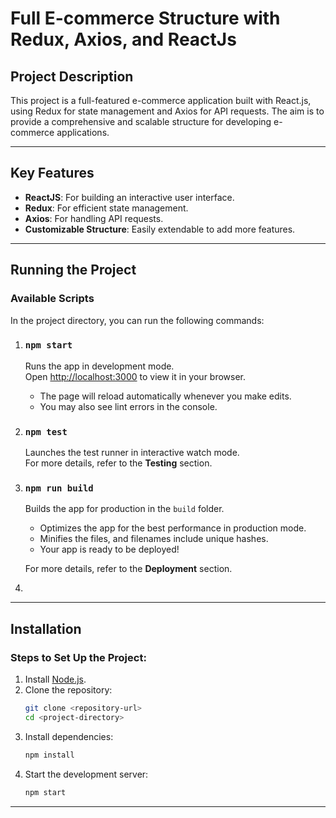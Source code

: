 
# Full E-commerce Structure with Redux, Axios, and ReactJs  

## Project Description  
This project is a full-featured e-commerce application built with React.js, using Redux for state management and Axios for API requests. The aim is to provide a comprehensive and scalable structure for developing e-commerce applications.

---

## Key Features  
- **ReactJS**: For building an interactive user interface.  
- **Redux**: For efficient state management.  
- **Axios**: For handling API requests.  
- **Customizable Structure**: Easily extendable to add more features.  

---

## Running the Project  

### Available Scripts  
In the project directory, you can run the following commands:  

1. ### `npm start`  
   Runs the app in development mode.  
   Open [http://localhost:3000](http://localhost:3000) to view it in your browser.  
   - The page will reload automatically whenever you make edits.  
   - You may also see lint errors in the console.

2. ### `npm test`  
   Launches the test runner in interactive watch mode.  
   For more details, refer to the **Testing** section.

3. ### `npm run build`  
   Builds the app for production in the `build` folder.  
   - Optimizes the app for the best performance in production mode.  
   - Minifies the files, and filenames include unique hashes.  
   - Your app is ready to be deployed!  

   For more details, refer to the **Deployment** section.

4. 

---

## Installation  

### Steps to Set Up the Project:  
1. Install [Node.js](https://nodejs.org/).  
2. Clone the repository:  
   ```bash  
   git clone <repository-url>  
   cd <project-directory>  
   ```  
3. Install dependencies:  
   ```bash  
   npm install  
   ```  
4. Start the development server:  
   ```bash  
   npm start  
   ```  

---
